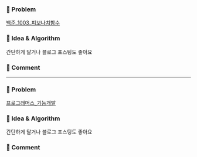 ### 📕 Problem

[백준_1003_피보나치함수](https://www.acmicpc.net/problem/1003)  
### 📗 Idea & Algorithm

간단하게 달거나 블로그 포스팅도 좋아요

### 📘 Comment


---

### 📕 Problem

[프로그래머스_기능개발](https://programmers.co.kr/learn/courses/30/lessons/42586)
### 📗 Idea & Algorithm

간단하게 달거나 블로그 포스팅도 좋아요

### 📘 Comment



